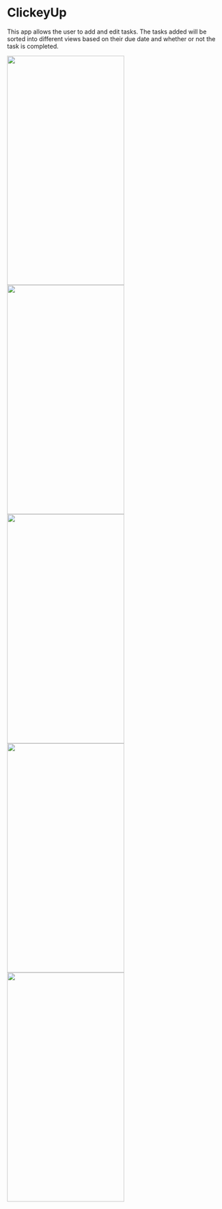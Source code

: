 # ClickeyUp

This app allows the user to add and edit tasks. The tasks added will be sorted into different views based on their due date and whether or not the task is completed. 

<img src="https://github.com/appteamcarolina/s23-academy-final-project-brynnedel/blob/e3baf6b989f8d3b0d977c7c7f91589f411f3dd34/1E002076-C3FF-416B-A12A-A1143B8A7B2C.jpeg" width="274" height="535">
<img src="https://github.com/appteamcarolina/s23-academy-mp04-wordey-brynnedel/blob/ae63c17e9936051615aeb3a0288dd5a8264ca874/3835BDD6-F40B-4007-A9B3-0EA897F07E4E.jpeg" width="274" height="535">
<img src="https://github.com/appteamcarolina/s23-academy-mp04-wordey-brynnedel/blob/ae63c17e9936051615aeb3a0288dd5a8264ca874/3835BDD6-F40B-4007-A9B3-0EA897F07E4E.jpeg" width="274" height="535">
<img src="https://github.com/appteamcarolina/s23-academy-mp04-wordey-brynnedel/blob/ae63c17e9936051615aeb3a0288dd5a8264ca874/3835BDD6-F40B-4007-A9B3-0EA897F07E4E.jpeg" width="274" height="535">
<img src="https://github.com/appteamcarolina/s23-academy-mp04-wordey-brynnedel/blob/ae63c17e9936051615aeb3a0288dd5a8264ca874/3835BDD6-F40B-4007-A9B3-0EA897F07E4E.jpeg" width="274" height="535">
